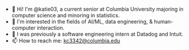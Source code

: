 - 👋 Hi! I'm @katie03, a current senior at Columbia University majoring in computer science and minoring in statistics. 
- 🤔 I'm interested in the fields of AI/ML, data engineering, & human-computer interaction. 
- 🌱 I was previously a software engineering intern at Datadog and Intuit. 
- 📫 How to reach me: kc3342@columbia.edu  
### 

<!--
**katie03/katie03** is a ✨ _special_ ✨ repository because its `README.md` (this file) appears on your GitHub profile.

Here are some ideas to get you started:

- 🔭 I’m currently working on ...
- 🌱 I’m currently learning ...
- 👯 I’m looking to collaborate on ...
- 🤔 I’m looking for help with ...
- 💬 Ask me about ...
- 📫 How to reach me: ...
- 😄 Pronouns: ...
- ⚡ Fun fact: ...
-->
